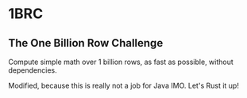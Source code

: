 # 1BRC

## The One Billion Row Challenge

Compute simple math over 1 billion rows, as fast as possible, without dependencies.

Modified, because this is really not a job for Java IMO. Let's Rust it up!
